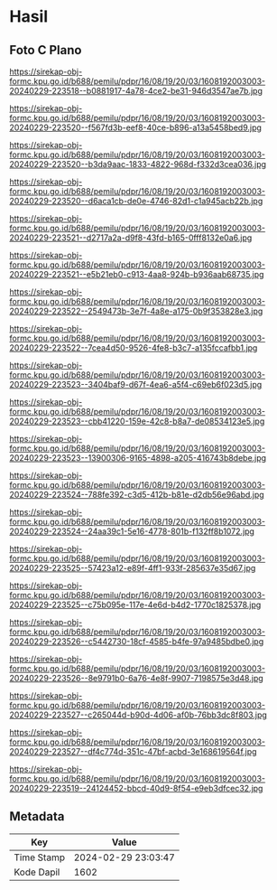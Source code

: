 # Hasil

## Foto C Plano

https://sirekap-obj-formc.kpu.go.id/b688/pemilu/pdpr/16/08/19/20/03/1608192003003-20240229-223518--b0881917-4a78-4ce2-be31-946d3547ae7b.jpg

https://sirekap-obj-formc.kpu.go.id/b688/pemilu/pdpr/16/08/19/20/03/1608192003003-20240229-223520--f567fd3b-eef8-40ce-b896-a13a5458bed9.jpg

https://sirekap-obj-formc.kpu.go.id/b688/pemilu/pdpr/16/08/19/20/03/1608192003003-20240229-223520--b3da9aac-1833-4822-968d-f332d3cea036.jpg

https://sirekap-obj-formc.kpu.go.id/b688/pemilu/pdpr/16/08/19/20/03/1608192003003-20240229-223520--d6aca1cb-de0e-4746-82d1-c1a945acb22b.jpg

https://sirekap-obj-formc.kpu.go.id/b688/pemilu/pdpr/16/08/19/20/03/1608192003003-20240229-223521--d2717a2a-d9f8-43fd-b165-0fff8132e0a6.jpg

https://sirekap-obj-formc.kpu.go.id/b688/pemilu/pdpr/16/08/19/20/03/1608192003003-20240229-223521--e5b21eb0-c913-4aa8-924b-b936aab68735.jpg

https://sirekap-obj-formc.kpu.go.id/b688/pemilu/pdpr/16/08/19/20/03/1608192003003-20240229-223522--2549473b-3e7f-4a8e-a175-0b9f353828e3.jpg

https://sirekap-obj-formc.kpu.go.id/b688/pemilu/pdpr/16/08/19/20/03/1608192003003-20240229-223522--7cea4d50-9526-4fe8-b3c7-a135fccafbb1.jpg

https://sirekap-obj-formc.kpu.go.id/b688/pemilu/pdpr/16/08/19/20/03/1608192003003-20240229-223523--3404baf9-d67f-4ea6-a5f4-c69eb6f023d5.jpg

https://sirekap-obj-formc.kpu.go.id/b688/pemilu/pdpr/16/08/19/20/03/1608192003003-20240229-223523--cbb41220-159e-42c8-b8a7-de08534123e5.jpg

https://sirekap-obj-formc.kpu.go.id/b688/pemilu/pdpr/16/08/19/20/03/1608192003003-20240229-223523--13900306-9165-4898-a205-416743b8debe.jpg

https://sirekap-obj-formc.kpu.go.id/b688/pemilu/pdpr/16/08/19/20/03/1608192003003-20240229-223524--788fe392-c3d5-412b-b81e-d2db56e96abd.jpg

https://sirekap-obj-formc.kpu.go.id/b688/pemilu/pdpr/16/08/19/20/03/1608192003003-20240229-223524--24aa39c1-5e16-4778-801b-f132ff8b1072.jpg

https://sirekap-obj-formc.kpu.go.id/b688/pemilu/pdpr/16/08/19/20/03/1608192003003-20240229-223525--57423a12-e89f-4ff1-933f-285637e35d67.jpg

https://sirekap-obj-formc.kpu.go.id/b688/pemilu/pdpr/16/08/19/20/03/1608192003003-20240229-223525--c75b095e-117e-4e6d-b4d2-1770c1825378.jpg

https://sirekap-obj-formc.kpu.go.id/b688/pemilu/pdpr/16/08/19/20/03/1608192003003-20240229-223526--c5442730-18cf-4585-b4fe-97a9485bdbe0.jpg

https://sirekap-obj-formc.kpu.go.id/b688/pemilu/pdpr/16/08/19/20/03/1608192003003-20240229-223526--8e9791b0-6a76-4e8f-9907-7198575e3d48.jpg

https://sirekap-obj-formc.kpu.go.id/b688/pemilu/pdpr/16/08/19/20/03/1608192003003-20240229-223527--c265044d-b90d-4d06-af0b-76bb3dc8f803.jpg

https://sirekap-obj-formc.kpu.go.id/b688/pemilu/pdpr/16/08/19/20/03/1608192003003-20240229-223527--df4c774d-351c-47bf-acbd-3e168619564f.jpg

https://sirekap-obj-formc.kpu.go.id/b688/pemilu/pdpr/16/08/19/20/03/1608192003003-20240229-223519--24124452-bbcd-40d9-8f54-e9eb3dfcec32.jpg


## Metadata

| Key        | Value               |
| ---------- | ------------------- |
| Time Stamp | 2024-02-29 23:03:47 |
| Kode Dapil | 1602                |



